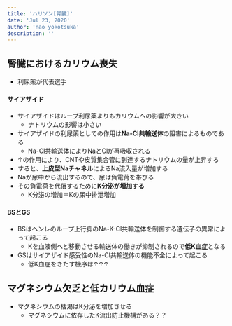```yaml
---
title: 'ハリソン[腎臓]'
date: 'Jul 23, 2020'
author: 'nao yokotsuka'
description: ''
---
```


## 腎臓におけるカリウム喪失

- 利尿薬が代表選手

#### サイアザイド

- サイアザイドはループ利尿薬よりもカリウムへの影響が大きい
  - ナトリウムの影響は小さい
- サイアザイドの利尿薬としての作用は**Na-Cl共輸送体**の阻害によるものである
  - Na-Cl共輸送体によりNaとClが再吸収される
- ↑の作用により、CNTや皮質集合管に到達するナトリウムの量が上昇する
- すると、**上皮型Naチャネル**によるNa流入量が増加する
- Naが尿中から流出するので、尿は負電荷を帯びる
- その負電荷を代償するために**K分泌が増加する**
  - K分泌の増加＝Kの尿中排泄増加

#### BSとGS

- BSはヘンレのループ上行脚のNa-K-Cl共輸送体を制御する遺伝子の異常によって起こる
  - Kを血液側へと移動させる輸送体の働きが抑制されるので**低K血症**となる
- GSはサイアザイド感受性のNa-Cl共輸送体の機能不全によって起こる
  - 低K血症をきたす機序は↑↑↑

## マグネシウム欠乏と低カリウム血症

- マグネシウムの枯渇はK分泌を増加させる
  - マグネシウムに依存したK流出防止機構がある？？